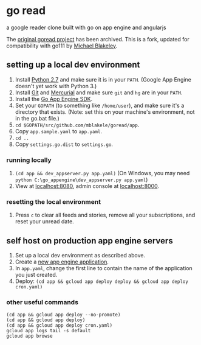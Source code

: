 # go read

a google reader clone built with go on app engine and angularjs

The [original goread project](https://github.com/mjibson/goread/issues)
has been archived. This is a fork, updated for compatibility with go111
by [Michael Blakeley](https://github.com/mblakele).

## setting up a local dev environment

1. Install [Python 2.7](http://www.python.org/download/releases/2.7.5/) and make sure it is in your `PATH`. (Google App Engine doesn't yet work with Python 3.)
1. Install [Git](http://gitscm.com/) and [Mercurial](http://mercurial.selenic.com/wiki/Download) and make sure `git` and `hg` are in your `PATH`.
1. Install the [Go App Engine SDK](https://developers.google.com/appengine/downloads#Google_App_Engine_SDK_for_Go).
1. Set your `GOPATH` (to something like `/home/user`), and make sure it's a directory that exists. (Note: set this on your machine's environment, not in the go.bat file.)
1. `cd $GOPATH/src/github.com/mblakele/goread/app`.
1. Copy `app.sample.yaml` to `app.yaml`.
1. `cd ..`
1. Copy `settings.go.dist` to `settings.go`.

### running locally

1. `(cd app && dev_appserver.py app.yaml)` (On Windows, you may need `python C:\go_appengine\dev_appserver.py app.yaml`)
1. View at [localhost:8080](http://localhost:8080), admin console at [localhost:8000](http://localhost:8000).
 
### resetting the local environment

1. Press `c` to clear all feeds and stories, remove all your subscriptions, and reset your unread date.

## self host on production app engine servers

1. Set up a local dev environment as described above.
1. Create a [new app engine application](https://cloud.google.com/console?getstarted=https://appengine.google.com).
1. In `app.yaml`, change the first line to contain the name of the application you just created.
1. Deploy: `(cd app && gcloud app deploy deploy && gcloud app deploy cron.yaml)`

### other useful commands

```
(cd app && gcloud app deploy --no-promote)
(cd app && gcloud app deploy)
(cd app && gcloud app deploy cron.yaml)
gcloud app logs tail -s default
gcloud app browse
```
